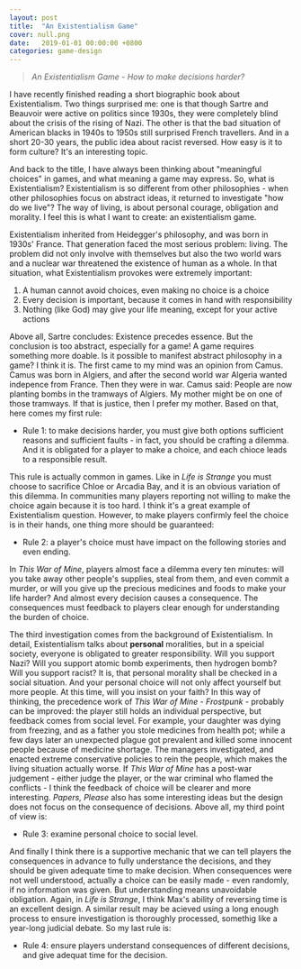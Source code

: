 ```yaml
---
layout: post
title:  "An Existentialism Game"
cover: null.png
date:   2019-01-01 00:00:00 +0800
categories: game-design
---
```


> *An Existentialism Game - How to make decisions harder?*

I have recently finished reading a short biographic book about Existentialism. Two things surprised me: one is that though Sartre and Beauvoir were active on politics since 1930s, they were completely blind about the crisis of the rising of Nazi. The other is that the bad situation of American blacks in 1940s to 1950s still surprised French travellers. And in a short 20-30 years, the public idea about racist reversed. How easy is it to form culture? It's an interesting topic.

And back to the title, I have always been thinking about "meaningful choices" in games, and what meaning a game may express. So, what is Existentialism? Existentialism is so different from other philosophies - when other philosophies focus on abstract ideas, it returned to investigate "how do we live"? The way of living, is about personal courage, obligation and morality. I feel this is what I want to create: an existentialism game.

Existentialism inherited from Heidegger's philosophy, and was born in 1930s' France. That generation faced the most serious problem: living. The problem did not only involve with themselves but also the two world wars and a nuclear war threatened the existence of human as a whole. In that situation, what Existentialism provokes were extremely important:

1. A human cannot avoid choices, even making no choice is a choice
2. Every decision is important, because it comes in hand with responsibility
3. Nothing (like God) may give your life meaning, except for your active actions

Above all, Sartre concludes: Existence precedes essence. But the conclusion is too abstract, especially for a game! A game requires something more doable. Is it possible to manifest abstract philosophy in a game? I think it is. The first came to my mind was an opinion from Camus. Camus was born in Algiers, and after the second world war Algeria wanted indepence from France. Then they were in war. Camus said: People are now planting bombs in the tramways of Algiers. My mother might be on one of those tramways. If that is justice, then I prefer my mother. Based on that, here comes my first rule:

* Rule 1: to make decisions harder, you must give both options sufficient reasons and sufficient faults - in fact, you should be crafting a dilemma. And it is obligated for a player to make a choice, and each chioce leads to a responsible result.

This rule is actually common in games. Like in _Life is Strange_ you must choose to sacrifice Chloe or Arcadia Bay, and it is an obvious variation of this dilemma. In communities many players reporting not willing to make the choice again because it is too hard. I think it's a great example of Existentialism question. However, to make players confirmly feel the choice is in their hands, one thing more should be guaranteed:

* Rule 2: a player's choice must have impact on the following stories and even ending.

In _This War of Mine_, players almost face a dilemma every ten minutes: will you take away other people's supplies, steal from them, and even commit a murder, or will you give up the precious medicines and foods to make your life harder? And almost every decision causes a consequence. The consequences must feedback to players clear enough for understanding the burden of choice.

The third investigation	comes from the background of Existentialism. In detail, Existentialism talks about **personal** moralities, but in a speicial society, everyone is obligated to greater responsibility. Will you support Nazi? Will you support atomic bomb experiments, then hydrogen bomb? Will you support racist? It is, that personal morality shall be checked in a social situation. And your personal choice will not only affect yourself but more people. At this time, will you insist on your faith? In this way of thinking, the precedence work of _This War of Mine_ - _Frostpunk_ - probably can be improved: the player still holds an individual perspective, but feedback comes from social level. For example, your daughter was dying from freezing, and as a father you stole medicines from health pot; while a few days later an unexpected plague got prevalent and killed some innocent people because of medicine shortage. The managers investigated, and enacted extreme conservative policies to rein the people, which makes the living situation actually worse. If _This War of Mine_ has a post-war judgement - either judge the player, or the war criminal who flamed the conflicts - I think the feedback of choice will be clearer and more interesting. _Papers, Please_ also has some interesting ideas but the design does not focus on the consequence of decisions. Above all, my third point of view is:

* Rule 3: examine personal choice to social level.

And finally I think there is a supportive mechanic that we can tell players the consequences in advance to fully understance the decisions, and they should be given adequate time to make decision. When consequences were not well understood, actually a choice can be easily made - even randomly, if no information was given. But understanding means unavoidable obligation. Again, in _Life is Strange_, I think Max's ability of reversing time is an excellent design. A similar result may be acieved using a long enough process to ensure investigation is thoroughly processed, somethig like a year-long judicial debate. So my last rule is:

* Rule 4: ensure players understand consequences of different decisions, and give adequat time for the decision.